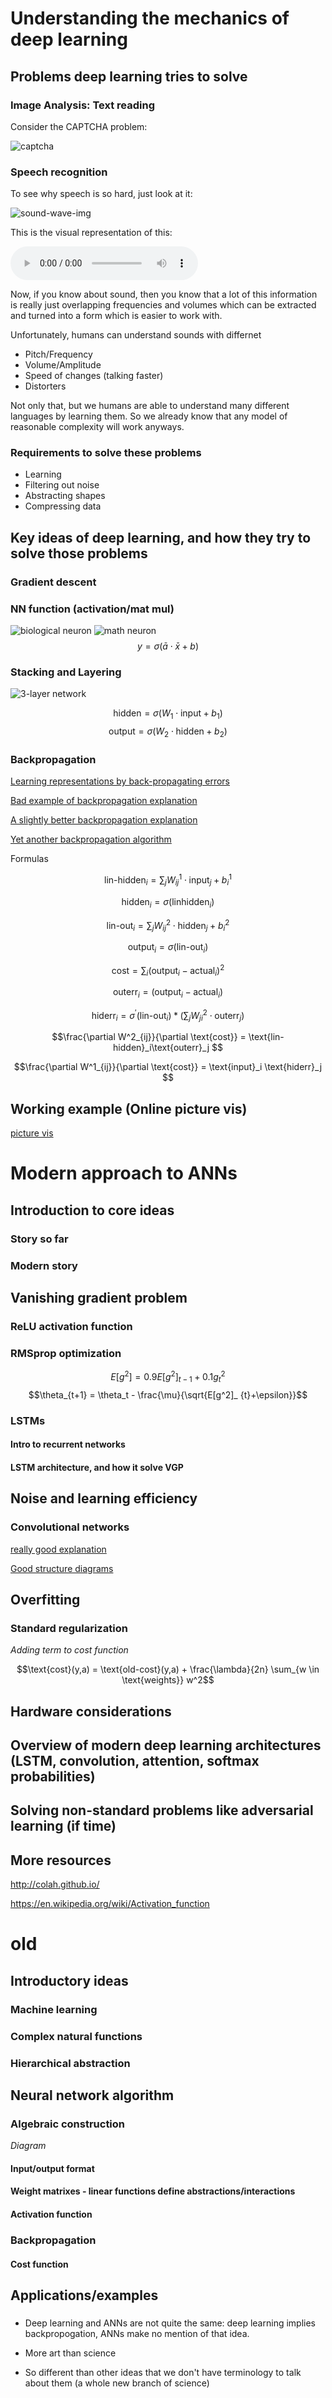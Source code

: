 # Understanding the mechanics of deep learning

## Problems deep learning tries to solve

### Image Analysis: Text reading

Consider the CAPTCHA problem:

![captcha](/images/deep_learning_basics/recaptcha.png)


### Speech recognition

To see why speech is so hard, just look at it:

![sound-wave-img](/images/deep_learning_basics/sound_img/sound_zoomed.PNG)

This is the visual representation of this:

<audio controls>
  <source src="/images/deep_learning_basics/sound_img/hellomynameisben.m4a" type="audio/mpeg">
Your browser does not support the audio element.
</audio>

Now, if you know about sound, then you know that a lot of this information is really just overlapping frequencies and volumes which can be extracted and turned into a form which is easier to work with.

Unfortunately, humans can understand sounds with differnet

* Pitch/Frequency
* Volume/Amplitude
* Speed of changes (talking faster)
* Distorters

Not only that, but we humans are able to understand many different languages by learning them. So we already know that any model of reasonable complexity will work anyways.

### Requirements to solve these problems

* Learning
* Filtering out noise
* Abstracting shapes
* Compressing data

## Key ideas of deep learning, and how they try to solve those problems

### Gradient descent

### NN function (activation/mat mul)

![biological neuron](/images/deep_learning_basics/biological-neuron.JPG)
![math neuron](/images/deep_learning_basics/neuron_math_img.jpg)
$$y = \sigma(\bar{a} \cdot \bar{x} + b)$$

### Stacking and Layering

![3-layer network](/images/deep_learning_basics/300px-Colored_neural_network.svg.png)


$$\text{hidden} = \sigma(W_1 \cdot \text{input} + b_1)$$
$$\text{output} = \sigma(W_2 \cdot \text{hidden}  + b_2)$$

### Backpropagation


[Learning representations by back-propagating errors](https://www.nature.com/articles/323533a0)

[Bad example of backpropagation explanation](http://neuralnetworksanddeeplearning.com/chap2.html)

[A slightly better backpropagation explanation](https://page.mi.fu-berlin.de/rojas/neural/chapter/K7.pdf)

[Yet another backpropagation algorithm](https://ayearofai.com/rohan-lenny-1-neural-networks-the-backpropagation-algorithm-explained-abf4609d4f9d)

Formulas

$$\text{lin-hidden}_i = \sum_j W^1_{ij} \cdot \text{input}_j + b^1_i$$

$$\text{hidden}_i = \sigma\left(\text{linhidden}_i \right)$$

$$\text{lin-out}_i = \sum_j W^2_{ij} \cdot \text{hidden}_j + b^2_i$$

$$\text{output}_i = \sigma\left( \text{lin-out}_i \right)$$


$$\text{cost} = \sum_i (\text{output}_i - \text{actual}_i)^2$$

$$\text{outerr}_i = (\text{output}_i - \text{actual}_i)$$

$$\text{hiderr}_i = \sigma^\prime\left(\text{lin-out}_i\right) * \left(\sum_j W^2_{ji} \cdot \text{outerr}_j \right)$$

$$\frac{\partial W^2_{ij}}{\partial \text{cost}} = \text{lin-hidden}_i\text{outerr}_j $$

$$\frac{\partial W^1_{ij}}{\partial \text{cost}} = \text{input}_i \text{hiderr}_j $$

## Working example (Online picture vis)

[picture vis](http://playground.tensorflow.org/#activation=tanh&batchSize=10&dataset=spiral&regDataset=reg-plane&learningRate=0.03&regularizationRate=0&noise=5&networkShape=4,2&seed=0.16152&showTestData=false&discretize=false&percTrainData=50&x=true&y=true&xTimesY=true&xSquared=true&ySquared=true&cosX=false&sinX=true&cosY=false&sinY=true&collectStats=false&problem=classification&initZero=false&hideText=false)

# Modern approach to ANNs

## Introduction to core ideas
### Story so far

### Modern story

## Vanishing gradient problem

### ReLU activation function

### RMSprop optimization

$$E[g^2] = 0.9 E[g^2]_ {t-1} + 0.1g^2_t$$
$$\theta_{t+1} = \theta_t - \frac{\mu}{\sqrt{E[g^2]_ {t}+\epsilon}}$$

### LSTMs

#### Intro to recurrent networks

#### LSTM architecture, and how it solve VGP

## Noise and learning efficiency

### Convolutional networks

[really good explanation](https://ujjwalkarn.me/2016/08/11/intuitive-explanation-convnets/)

[Good structure diagrams](http://colah.github.io/posts/2014-07-Conv-Nets-Modular/)


## Overfitting

### Standard regularization

*Adding term to cost function*

$$\text{cost}(y,a) = \text{old-cost}(y,a) + \frac{\lambda}{2n} \sum_{w \in \text{weights}} w^2$$

## Hardware considerations

## Overview of modern deep learning architectures (LSTM, convolution, attention, softmax probabilities)



## Solving non-standard problems like adversarial learning (if time)

## More resources

http://colah.github.io/

https://en.wikipedia.org/wiki/Activation_function







# old























## Introductory ideas

### Machine learning

### Complex natural functions

### Hierarchical abstraction

## Neural network algorithm

### Algebraic construction
*Diagram*

#### Input/output format
#### Weight matrixes - linear functions define abstractions/interactions
#### Activation function

### Backpropagation

#### Cost function

## Applications/examples

###




















* Deep learning and ANNs are not quite the same:  deep learning implies backpropogation, ANNs make no mention of that idea.

* More art than science
* So different than other ideas that we don't have terminology to talk about them (a whole new branch of science)
